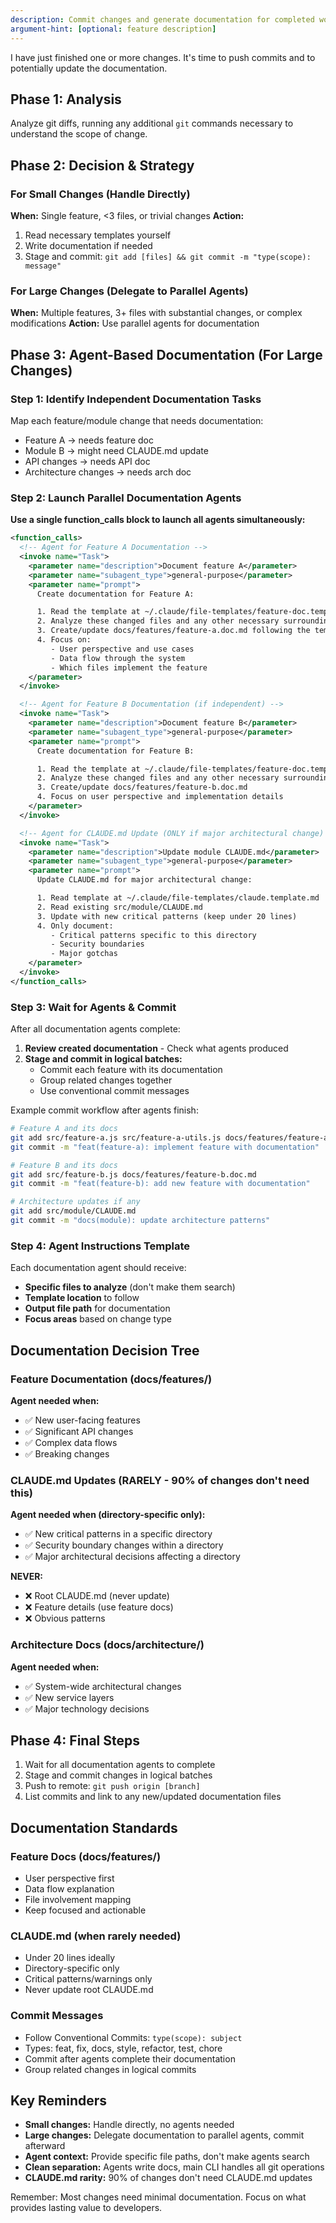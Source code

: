 ```yaml
---
description: Commit changes and generate documentation for completed work
argument-hint: [optional: feature description]
---
```


I have just finished one or more changes. It's time to push commits and to potentially update the documentation.

## Phase 1: Analysis

Analyze git diffs, running any additional `git` commands necessary to understand the scope of change.

## Phase 2: Decision & Strategy

### For Small Changes (Handle Directly)
**When:** Single feature, <3 files, or trivial changes
**Action:**
1. Read necessary templates yourself
2. Write documentation if needed
3. Stage and commit: `git add [files] && git commit -m "type(scope): message"`

### For Large Changes (Delegate to Parallel Agents)
**When:** Multiple features, 3+ files with substantial changes, or complex modifications
**Action:** Use parallel agents for documentation

## Phase 3: Agent-Based Documentation (For Large Changes)

### Step 1: Identify Independent Documentation Tasks
Map each feature/module change that needs documentation:
- Feature A → needs feature doc
- Module B → might need CLAUDE.md update
- API changes → needs API doc
- Architecture changes → needs arch doc

### Step 2: Launch Parallel Documentation Agents

**Use a single function_calls block to launch all agents simultaneously:**

```xml
<function_calls>
  <!-- Agent for Feature A Documentation -->
  <invoke name="Task">
    <parameter name="description">Document feature A</parameter>
    <parameter name="subagent_type">general-purpose</parameter>
    <parameter name="prompt">
      Create documentation for Feature A:

      1. Read the template at ~/.claude/file-templates/feature-doc.template.md
      2. Analyze these changed files and any other necessary surrounding code: [list specific files]
      3. Create/update docs/features/feature-a.doc.md following the template
      4. Focus on:
         - User perspective and use cases
         - Data flow through the system
         - Which files implement the feature
    </parameter>
  </invoke>

  <!-- Agent for Feature B Documentation (if independent) -->
  <invoke name="Task">
    <parameter name="description">Document feature B</parameter>
    <parameter name="subagent_type">general-purpose</parameter>
    <parameter name="prompt">
      Create documentation for Feature B:

      1. Read the template at ~/.claude/file-templates/feature-doc.template.md
      2. Analyze these changed files and any other necessary surrounding code: [list specific files]
      3. Create/update docs/features/feature-b.doc.md
      4. Focus on user perspective and implementation details
    </parameter>
  </invoke>

  <!-- Agent for CLAUDE.md Update (ONLY if major architectural change) -->
  <invoke name="Task">
    <parameter name="description">Update module CLAUDE.md</parameter>
    <parameter name="subagent_type">general-purpose</parameter>
    <parameter name="prompt">
      Update CLAUDE.md for major architectural change:

      1. Read template at ~/.claude/file-templates/claude.template.md
      2. Read existing src/module/CLAUDE.md
      3. Update with new critical patterns (keep under 20 lines)
      4. Only document:
         - Critical patterns specific to this directory
         - Security boundaries
         - Major gotchas
    </parameter>
  </invoke>
</function_calls>
```

### Step 3: Wait for Agents & Commit

After all documentation agents complete:

1. **Review created documentation** - Check what agents produced
2. **Stage and commit in logical batches:**
   - Commit each feature with its documentation
   - Group related changes together
   - Use conventional commit messages

Example commit workflow after agents finish:
```bash
# Feature A and its docs
git add src/feature-a.js src/feature-a-utils.js docs/features/feature-a.doc.md
git commit -m "feat(feature-a): implement feature with documentation"

# Feature B and its docs
git add src/feature-b.js docs/features/feature-b.doc.md
git commit -m "feat(feature-b): add new feature with documentation"

# Architecture updates if any
git add src/module/CLAUDE.md
git commit -m "docs(module): update architecture patterns"
```

### Step 4: Agent Instructions Template

Each documentation agent should receive:
- **Specific files to analyze** (don't make them search)
- **Template location** to follow
- **Output file path** for documentation
- **Focus areas** based on change type

## Documentation Decision Tree

### Feature Documentation (docs/features/)
**Agent needed when:**
- ✅ New user-facing features
- ✅ Significant API changes
- ✅ Complex data flows
- ✅ Breaking changes

### CLAUDE.md Updates (RARELY - 90% of changes don't need this)
**Agent needed when (directory-specific only):**
- ✅ New critical patterns in a specific directory
- ✅ Security boundary changes within a directory
- ✅ Major architectural decisions affecting a directory

**NEVER:**
- ❌ Root CLAUDE.md (never update)
- ❌ Feature details (use feature docs)
- ❌ Obvious patterns

### Architecture Docs (docs/architecture/)
**Agent needed when:**
- ✅ System-wide architectural changes
- ✅ New service layers
- ✅ Major technology decisions

## Phase 4: Final Steps

1. Wait for all documentation agents to complete
2. Stage and commit changes in logical batches
3. Push to remote: `git push origin [branch]`
4. List commits and link to any new/updated documentation files

## Documentation Standards

### Feature Docs (docs/features/)
- User perspective first
- Data flow explanation
- File involvement mapping
- Keep focused and actionable

### CLAUDE.md (when rarely needed)
- Under 20 lines ideally
- Directory-specific only
- Critical patterns/warnings only
- Never update root CLAUDE.md

### Commit Messages
- Follow Conventional Commits: `type(scope): subject`
- Types: feat, fix, docs, style, refactor, test, chore
- Commit after agents complete their documentation
- Group related changes in logical commits

## Key Reminders

- **Small changes:** Handle directly, no agents needed
- **Large changes:** Delegate documentation to parallel agents, commit afterward
- **Agent context:** Provide specific file paths, don't make agents search
- **Clean separation:** Agents write docs, main CLI handles all git operations
- **CLAUDE.md rarity:** 90% of changes don't need CLAUDE.md updates

Remember: Most changes need minimal documentation. Focus on what provides lasting value to developers.
